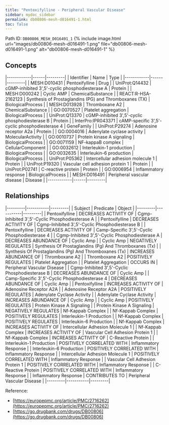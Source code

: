 ```yaml
---
title: "Pentoxifylline - Peripheral Vascular Disease"
sidebar: mydoc_sidebar
permalink: db00806-mesh-d016491-1.html
toc: false 
---
```



Path ID: `DB00806_MESH_D016491_1`
{% include image.html url="images/db00806-mesh-d016491-1.png" file="db00806-mesh-d016491-1.png" alt="db00806-mesh-d016491-1" %}

## Concepts

|------------|------|---------|
| Identifier | Name | Type    |
|------------|------|---------|
| MESH:D010431 | Pentoxifylline | Drug |
| UniProt:Q14432 | cGMP-inhibited 3',5'-cyclic phosphodiesterase A | Protein |
| MESH:D000242 | Cyclic AMP | ChemicalSubstance |
| REACT:R-HSA-2162123 | Synthesis of Prostaglandins (PG) and Thromboxanes (TX) | BiologicalProcess |
| MESH:D013928 | Thromboxane A2 | ChemicalSubstance |
| GO:0070527 | Platelet aggregation | BiologicalProcess |
| UniProt:Q13370 | cGMP-inhibited 3',5'-cyclic phosphodiesterase B | Protein |
| InterPro:IPR043371 | cAMP-specific 3',5'-cyclic phosphodiesterase 4 | GeneFamily |
| UniProt:P29274 | Adenosine receptor A2a | Protein |
| GO:0004016 | Adenylate cyclase activity | MolecularActivity |
| GO:0010737 | Protein kinase A signaling | BiologicalProcess |
| GO:0071159 | NF-kappaB complex | CellularComponent |
| GO:0032612 | Interleukin-1 production | BiologicalProcess |
| GO:0032635 | Interleukin-6 production | BiologicalProcess |
| UniProt:P05362 | Intercellular adhesion molecule 1 | Protein |
| UniProt:P19320 | Vascular cell adhesion protein 1 | Protein |
| UniProt:P02741 | C-reactive protein | Protein |
| GO:0006954 | Inflammatory response | BiologicalProcess |
| MESH:D016491 | Peripheral vascular disease | Disease |
|------------|------|---------|

## Relationships

|---------|-----------|---------|
| Subject | Predicate | Object  |
|---------|-----------|---------|
| Pentoxifylline | DECREASES ACTIVITY OF | Cgmp-Inhibited 3',5'-Cyclic Phosphodiesterase A |
| Pentoxifylline | DECREASES ACTIVITY OF | Cgmp-Inhibited 3',5'-Cyclic Phosphodiesterase B |
| Pentoxifylline | DECREASES ACTIVITY OF | Camp-Specific 3',5'-Cyclic Phosphodiesterase 4 |
| Cgmp-Inhibited 3',5'-Cyclic Phosphodiesterase A | DECREASES ABUNDANCE OF | Cyclic Amp |
| Cyclic Amp | NEGATIVELY REGULATES | Synthesis Of Prostaglandins (Pg) And Thromboxanes (Tx) |
| Synthesis Of Prostaglandins (Pg) And Thromboxanes (Tx) | INCREASES ABUNDANCE OF | Thromboxane A2 |
| Thromboxane A2 | POSITIVELY REGULATES | Platelet Aggregation |
| Platelet Aggregation | OCCURS IN | Peripheral Vascular Disease |
| Cgmp-Inhibited 3',5'-Cyclic Phosphodiesterase B | DECREASES ABUNDANCE OF | Cyclic Amp |
| Camp-Specific 3',5'-Cyclic Phosphodiesterase 4 | DECREASES ABUNDANCE OF | Cyclic Amp |
| Pentoxifylline | INCREASES ACTIVITY OF | Adenosine Receptor A2A |
| Adenosine Receptor A2A | POSITIVELY REGULATES | Adenylate Cyclase Activity |
| Adenylate Cyclase Activity | INCREASES ABUNDANCE OF | Cyclic Amp |
| Cyclic Amp | POSITIVELY REGULATES | Protein Kinase A Signaling |
| Protein Kinase A Signaling | NEGATIVELY REGULATES | Nf-Kappab Complex |
| Nf-Kappab Complex | POSITIVELY REGULATES | Interleukin-1 Production |
| Nf-Kappab Complex | POSITIVELY REGULATES | Interleukin-6 Production |
| Nf-Kappab Complex | INCREASES ACTIVITY OF | Intercellular Adhesion Molecule 1 |
| Nf-Kappab Complex | INCREASES ACTIVITY OF | Vascular Cell Adhesion Protein 1 |
| Nf-Kappab Complex | INCREASES ACTIVITY OF | C-Reactive Protein |
| Interleukin-1 Production | POSITIVELY CORRELATED WITH | Inflammatory Response |
| Interleukin-6 Production | POSITIVELY CORRELATED WITH | Inflammatory Response |
| Intercellular Adhesion Molecule 1 | POSITIVELY CORRELATED WITH | Inflammatory Response |
| Vascular Cell Adhesion Protein 1 | POSITIVELY CORRELATED WITH | Inflammatory Response |
| C-Reactive Protein | POSITIVELY CORRELATED WITH | Inflammatory Response |
| Inflammatory Response | CONTRIBUTES TO | Peripheral Vascular Disease |
|---------|-----------|---------|

Reference: 
  - [https://europepmc.org/article/PMC/2716262](https://europepmc.org/article/PMC/2716262)
  - [https://go.drugbank.com/drugs/DB00806](https://go.drugbank.com/drugs/DB00806)
